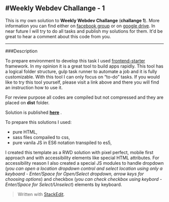 #Weekly Webdev Challange -  1
--------------------------------


This is my own solution to **Weekly Webdev Challange** (**challange 1**). More information you can find either on [facebook group](https://www.facebook.com/groups/940002776068923/) or on [google drive](https://drive.google.com/drive/folders/0Bw2hu70L5Ye_VkhvdDZhN3haSlE). In near future I will try to do all tasks and publish my solutions for them. It'd be great to hear a comment about this code from you. 


----------

###Description


To prepare environment to develop this task I used [frontend-starter](https://github.com/implico/frontend-starter) framework. In my opinion it is a great tool to build apps rapidly. This tool has a logical folder structure, gulp task runner to automate a job and it is fully customizable. With this tool I can only focus on “to-do” tasks. If you would like to try this tool yourself, please visit a link above and there you will find an instruction how to use it.

For review purpose all codes are compiled but not compressed and they are placed on **dist** folder.

Solution is published [**here**](https://wooqash.github.io/WWCH/Task1/dist/) .

 To prepare this solutions I used:

 - pure HTML,  
 - sass files compailed to css, 
 - pure vanila JS in ES6 notation transpiled to es5,

I created this template as a RWD solution with pixel perfect, mobile first approach and with accessibility elements like special HTML attributes. For accessibility reason I also created a special JS modules to handle dropdown (*you can open a location dropdown control and select location using only a keyboard - Enter/Space for Open/Select dropdown, arrow keys for choosing options*) and checkbox (*you can check checkbox using keybord - Enter/Space for Select/Unselect*) elements by keyboard. 



> Written with [StackEdit](https://stackedit.io/).